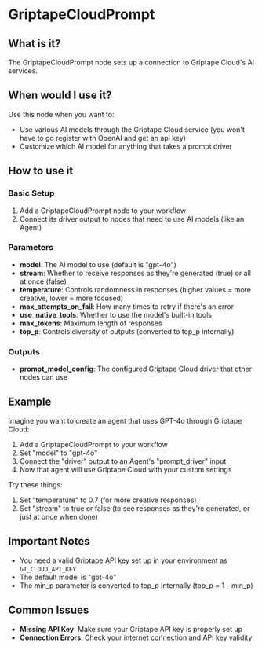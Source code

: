 # GriptapeCloudPrompt

## What is it?

The GriptapeCloudPrompt node sets up a connection to Griptape Cloud's AI services.

## When would I use it?

Use this node when you want to:

- Use various AI models through the Griptape Cloud service (you won't have to go register with OpenAI and get an api key)
- Customize which AI model for anything that takes a prompt driver

## How to use it

### Basic Setup

1. Add a GriptapeCloudPrompt node to your workflow
1. Connect its driver output to nodes that need to use AI models (like an Agent)

### Parameters

- **model**: The AI model to use (default is "gpt-4o")
- **stream**: Whether to receive responses as they're generated (true) or all at once (false)
- **temperature**: Controls randomness in responses (higher values = more creative, lower = more focused)
- **max_attempts_on_fail**: How many times to retry if there's an error
- **use_native_tools**: Whether to use the model's built-in tools
- **max_tokens**: Maximum length of responses
- **top_p**: Controls diversity of outputs (converted to top_p internally)

### Outputs

- **prompt_model_config**: The configured Griptape Cloud driver that other nodes can use

## Example

Imagine you want to create an agent that uses GPT-4o through Griptape Cloud:

1. Add a GriptapeCloudPrompt to your workflow
1. Set "model" to "gpt-4o"
1. Connect the "driver" output to an Agent's "prompt_driver" input
1. Now that agent will use Griptape Cloud with your custom settings

Try these things:

1. Set "temperature" to 0.7 (for more creative responses)
1. Set "stream" to true or false (to see responses as they're generated, or just at once when done)

## Important Notes

- You need a valid Griptape API key set up in your environment as `GT_CLOUD_API_KEY`
- The default model is "gpt-4o"
- The min_p parameter is converted to top_p internally (top_p = 1 - min_p)

## Common Issues

- **Missing API Key**: Make sure your Griptape API key is properly set up
- **Connection Errors**: Check your internet connection and API key validity
